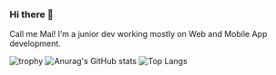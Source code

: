 ### Hi there 👋

Call me Mai! I’m a junior dev working mostly on Web and Mobile App development. 

![trophy](https://github-profile-trophy.vercel.app/?username=Maiha192)
![Anurag's GitHub stats](https://github-readme-stats.vercel.app/api?username=Maiha192)
![Top Langs](https://github-readme-stats.vercel.app/api/top-langs/?username=Maiha192&layout=compact)
